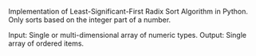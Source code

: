 Implementation of Least-Significant-First Radix Sort Algorithm in Python.
Only sorts based on the integer part of a number.

Input: Single or multi-dimensional array of numeric types.
Output: Single array of ordered items.
